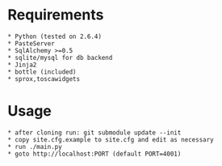 # Requirements
	* Python (tested on 2.6.4)
	* PasteServer
	* SqlAlchemy >=0.5
	* sqlite/mysql for db backend
	* Jinja2
	* bottle (included)
	* sprox,toscawidgets
	

# Usage
	* after cloning run: git submodule update --init
	* copy site.cfg.example to site.cfg and edit as necessary
	* run ./main.py
	* goto http://localhost:PORT (default PORT=4001)